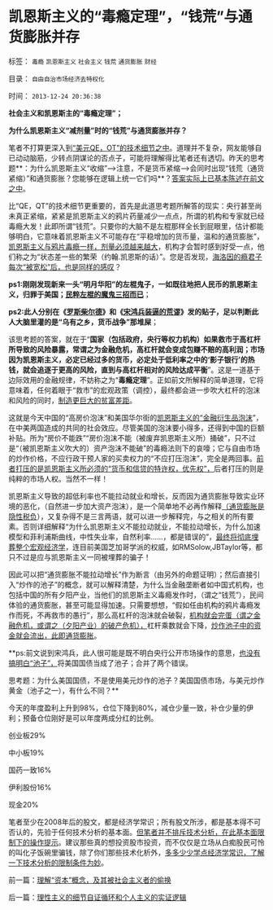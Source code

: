 # 凯恩斯主义的“毒瘾定理”，“钱荒”与通货膨胀并存

标签： `毒瘾` `凯恩斯主义` `社会主义` `钱荒` `通货膨胀` `财经` 

目录： `自由自治市场经济去特权化`

时间： `2013-12-24 20:36:38`

**社会主义和凯恩斯主的“毒瘾定理”；**

**为什么凯恩斯主义“减剂量”时的“钱荒”与通货膨胀并存？**



笔者不打算更深入到[“美元QE，OT”的技术细节之中](../../../2011/8/12/美联储QE-n都无关紧要.md)。道理并不复杂，网友能够自已动动脑筋，少转点阴谋论的否点子，可能将理解得比笔者还有透切。昨天的思考题**：为什么凯恩斯主义“收缩”——>注意，不是货币紧缩——>会同时出现“钱荒（通货紧缩）”和通货膨胀？您能够在逻辑上统一它们吗**？[答案实际上已基本陈述在前文之中](../../../2013/12/23/OT和QE的含义，高杠杆与乘数的关系，钱荒与通货膨胀的关联.md)。

比“QE，QT”的技术细节更重要的，首先是此道思考题所解答的现实：央行甚至尚未真正紧缩，紧紧是凯恩斯主义的鸦片药量减少一点点，所谓的机构和专家就已经毒瘾大发！此即所谓“钱荒”。只要你的大脑不是左棍那样全长到屁眼里，估计都能够明白，它意味着凯恩斯主义不可能存在“平稳增加的货币量，温和的通货膨胀”，[凯恩斯主义与鸦片毒瘾一样，剂量必须越来越大](../../../2012/1/16/凯恩斯主义不是万恶之源；公有制charter是万恶之源.md)，机构才会暂时感到好受一点，他们称之为“状态差一些的繁荣（约翰.凯恩斯的话）”。您是否发现，[海洛因的瘾君子每次“被宽松”后，也是同样的感叹](../../../2012/11/25/民主与“极端自由主义／极端个人主义”的区别.md)？

**ps1:刚刚发现新来一头“明月华阳”的左棍鬼子，一如既往地把人民币的凯恩斯主义，归罪于美国；[民粹左棍的魔鬼三招而已](../../../2010/3/20/马丁神父定律：“合法侵犯人权”无赢家.md)**；

**ps2:此人分别在《**[**罗斯柴尔德**](http://blog.sina.com.cn/s/blog_5563a64d0102dsle.htm)**》和《**[**宋鸿兵装逼的荒谬**](../../../2013/12/23/宋鸿兵和叶檀等，在美元QE里装逼的荒谬.md)**》发的贴子，足以判断此人大脑里灌的是“乌有之乡，货币战争”那堆屎**；

该思考题的答案，就在于“**国家（包括政府，央行等权力机构）如果救市于高杠杆所导致的风险暴露，常谓之为金融危机，高杠杆就会变成包赚不赔的高利润；市场因为凯恩斯主义，必定已经过多的货币，必定处于低利率之中的‘影子银行’的热钱，就会追逐于更高的风险，直到与高杠杆相对的风险达成平衡**”。这是一道基于边际效用的金融规律，不妨称之为“**毒瘾定理**”。正如前文所解释的简单道理，它将意味着，任何着眼于“救市”的宏观政策（调控），最终都会进一步吹大杠杆的泡沫和风险的同时，[制造更巨大的贫富差距](../../../2011/10/15/客观衡量个人财产“贫富差距”的标准不存在.md)。

这就是今天中国的“高房价泡沫”和美国华尔街的[凯恩斯主义的“金融衍生品泡沫](../../../2013/7/24/凯恩斯主义的大牛市和大萧条，大混蛋和大笨蛋.md)”，在中美两国造成的共同的社会效应。尽管美国的泡沫要小得多，还得到中国的巨额补贴。所为“房价不能跌”“房价泡沫不能（被废弃凯恩斯主义所）捅破”，只不过是“（被凯恩斯主义吹大的）资产泡沫不能破”的毒瘾法则下的哀嚎；它与自由市场的炒作价格，不应行政干预人家的买卖权力的“不应打压泡沫”，完全是两回事。[前者打压的是凯恩斯主义所必须的“货币和信贷的特许权，优先权”，](../../../2013/4/6/凯恩斯主义已经成为国际性特殊利益集团.md)后者打压的则是纯粹的市场人权。当然不一样！

凯恩斯主义导致的超低利率也不能拉动就业和增长，反而因为通货膨胀导致实业环境的恶化，（自然进一步加大资产泡沫），是一个简单地不必再作解释[（通货膨胀是隐性税负](../../../2013/11/6/社会主义的中国梦迅速彻底实现共产主义的科学原理.md)），又复杂得不是三言两语，就可以进一步解释完，与之相关的所有要素。否则详细解释“为什么凯恩斯主义不能拉动就业，不能拉动增长，为什么加速模型和菲利浦斯曲线，中性失业率，自然利率……，都是错误的”，[最终将彻底埋葬整个宏观经济学](../../../2011/8/13/宏观经济学完全错误！“宏观”毫无意义!.md)，连目前美国芝加哥学派的权威，如RMSolow,JBTaylor等，都只不过是应与凯恩斯主义一同被埋葬的骗子！

因此可以把“通货膨胀不能拉动增长”作为断言（由另外的命题证明）；然后直接引入“炒作的池子”的概念，就可以解释清楚，为什么当金融垄断者如中国式机构，也包括中国的所有夕阳产业，当他们的凯恩斯主义毒瘾发作时，（谓之“钱荒”），民间体验的通货膨胀，甚至可能显得加速。只需要想想，“假如任由机构的鸦片毒瘾发作而死，不再救市的愚行”，那么高杠杆的泡沫就会破裂，[机构就会完蛋（谓之金融危机，或谓之（夕阳产业）的破产危机），](../../../2012/6/20/近代工业化国家走向战争的共同根源.md)杠杆乘数就会下降，[炒作池子中的资金就会流出，此即通货膨胀](../../../2013/4/18/黄金和金本位都是古老记忆的残余，炒作的池子和通货膨胀.md)。

**ps:前文说到宋鸿兵，此人很可能是既不明白央行公开市场操作的意思，[也没有搞明白“池子”，](../../../2012/1/10/民间理财资本流动（储蓄资金股市投资实体经济投资）.md)将美国国债当成了池子；合并了两个错误。

思考题：为什么美国国债，不是使用美元炒作的池子？美国国债市场，与美元炒作黄金（池子之一），有什么不同？**

今天的年度盈利上升到98%，仓位下降到80%，减仓少量一致，补仓少量的伊利；预备仓位刚好是可以年度两成分红的比例。

创业板29%

中小板19%

国药一致16%

伊利股份16%

现金20%

笔者至少在2008年后的股文，都是经济学常识；所有股文所涉，都是基本得不可否认的，先验于任何技术分析的基本面。[但笔者并不排斥技术分析，在此基本面限制下的操作提示](../../../2012/12/4/迷信技术分析的股民，类似于宗教迷信的自我麻痹.md)。建议那些真的想投资股市投资，而不仅仅是立场从白痴股民可怜的叫化子饭碗里骗钱，除了你们那些技术化析外，[多多少少学点经济学常识，了解一下技术分析的限制条件为妙](../../../2012/1/6/技术分析绝对化的政治意义和股神的奋斗.md)。



前一篇：[理解“资本”概念，及其被社会主义者的偷换](../../../2013/12/24/理解“资本”概念，及其被社会主义者的偷换.md)

后一篇：[理性主义的细节自证循环和个人主义的实证逻辑](../../../2013/12/25/理性主义的细节自证循环和个人主义的实证逻辑.md)